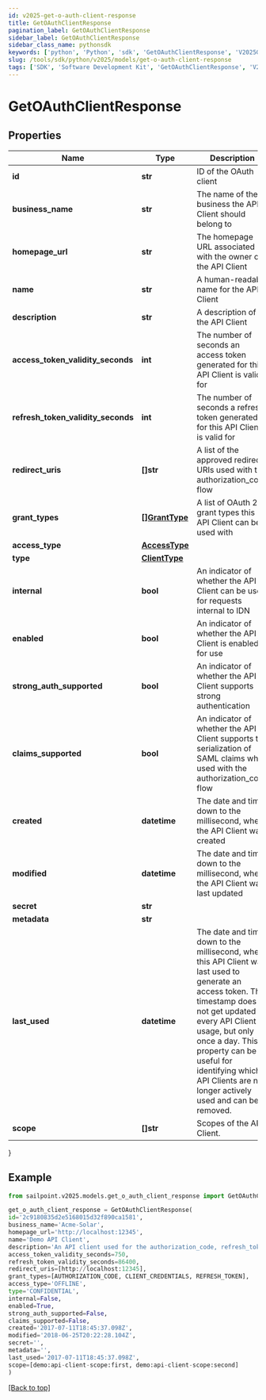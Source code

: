 ```yaml
---
id: v2025-get-o-auth-client-response
title: GetOAuthClientResponse
pagination_label: GetOAuthClientResponse
sidebar_label: GetOAuthClientResponse
sidebar_class_name: pythonsdk
keywords: ['python', 'Python', 'sdk', 'GetOAuthClientResponse', 'V2025GetOAuthClientResponse'] 
slug: /tools/sdk/python/v2025/models/get-o-auth-client-response
tags: ['SDK', 'Software Development Kit', 'GetOAuthClientResponse', 'V2025GetOAuthClientResponse']
---
```


# GetOAuthClientResponse


## Properties

Name | Type | Description | Notes
------------ | ------------- | ------------- | -------------
**id** | **str** | ID of the OAuth client | [required]
**business_name** | **str** | The name of the business the API Client should belong to | [required]
**homepage_url** | **str** | The homepage URL associated with the owner of the API Client | [required]
**name** | **str** | A human-readable name for the API Client | [required]
**description** | **str** | A description of the API Client | [required]
**access_token_validity_seconds** | **int** | The number of seconds an access token generated for this API Client is valid for | [required]
**refresh_token_validity_seconds** | **int** | The number of seconds a refresh token generated for this API Client is valid for | [required]
**redirect_uris** | **[]str** | A list of the approved redirect URIs used with the authorization_code flow | [required]
**grant_types** | [**[]GrantType**](grant-type) | A list of OAuth 2.0 grant types this API Client can be used with | [required]
**access_type** | [**AccessType**](access-type) |  | [required]
**type** | [**ClientType**](client-type) |  | [required]
**internal** | **bool** | An indicator of whether the API Client can be used for requests internal to IDN | [required]
**enabled** | **bool** | An indicator of whether the API Client is enabled for use | [required]
**strong_auth_supported** | **bool** | An indicator of whether the API Client supports strong authentication | [required]
**claims_supported** | **bool** | An indicator of whether the API Client supports the serialization of SAML claims when used with the authorization_code flow | [required]
**created** | **datetime** | The date and time, down to the millisecond, when the API Client was created | [required]
**modified** | **datetime** | The date and time, down to the millisecond, when the API Client was last updated | [required]
**secret** | **str** |  | [optional] 
**metadata** | **str** |  | [optional] 
**last_used** | **datetime** | The date and time, down to the millisecond, when this API Client was last used to generate an access token. This timestamp does not get updated on every API Client usage, but only once a day. This property can be useful for identifying which API Clients are no longer actively used and can be removed. | [optional] 
**scope** | **[]str** | Scopes of the API Client. | [required]
}

## Example

```python
from sailpoint.v2025.models.get_o_auth_client_response import GetOAuthClientResponse

get_o_auth_client_response = GetOAuthClientResponse(
id='2c9180835d2e5168015d32f890ca1581',
business_name='Acme-Solar',
homepage_url='http://localhost:12345',
name='Demo API Client',
description='An API client used for the authorization_code, refresh_token, and client_credentials flows',
access_token_validity_seconds=750,
refresh_token_validity_seconds=86400,
redirect_uris=[http://localhost:12345],
grant_types=[AUTHORIZATION_CODE, CLIENT_CREDENTIALS, REFRESH_TOKEN],
access_type='OFFLINE',
type='CONFIDENTIAL',
internal=False,
enabled=True,
strong_auth_supported=False,
claims_supported=False,
created='2017-07-11T18:45:37.098Z',
modified='2018-06-25T20:22:28.104Z',
secret='',
metadata='',
last_used='2017-07-11T18:45:37.098Z',
scope=[demo:api-client-scope:first, demo:api-client-scope:second]
)

```
[[Back to top]](#) 

